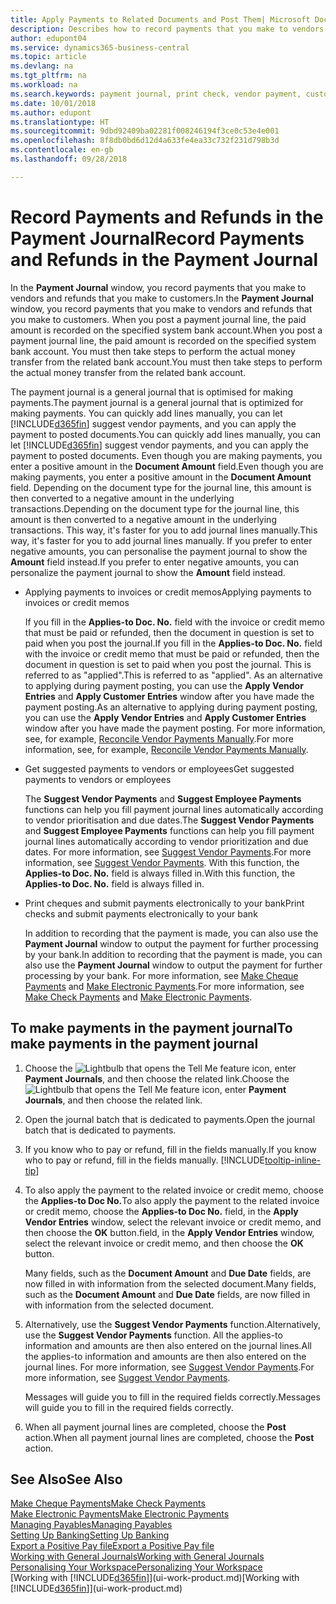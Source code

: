 ```yaml
---
title: Apply Payments to Related Documents and Post Them| Microsoft Docs
description: Describes how to record payments that you make to vendors and refunds that you make to customers.
author: edupont04
ms.service: dynamics365-business-central
ms.topic: article
ms.devlang: na
ms.tgt_pltfrm: na
ms.workload: na
ms.search.keywords: payment journal, print check, vendor payment, customer refund, creditor, debt, balance due, AP
ms.date: 10/01/2018
ms.author: edupont
ms.translationtype: HT
ms.sourcegitcommit: 9dbd92409ba02281f008246194f3ce0c53e4e001
ms.openlocfilehash: 8f8db0bd6d12d4a633fe4ea33c732f231d798b3d
ms.contentlocale: en-gb
ms.lasthandoff: 09/28/2018

---
```

# <a name="record-payments-and-refunds-in-the-payment-journal"></a><span data-ttu-id="c46eb-103">Record Payments and Refunds in the Payment Journal</span><span class="sxs-lookup"><span data-stu-id="c46eb-103">Record Payments and Refunds in the Payment Journal</span></span>

<span data-ttu-id="c46eb-104">In the **Payment Journal** window, you record payments that you make to vendors and refunds that you make to customers.</span><span class="sxs-lookup"><span data-stu-id="c46eb-104">In the **Payment Journal** window, you record payments that you make to vendors and refunds that you make to customers.</span></span> <span data-ttu-id="c46eb-105">When you post a payment journal line, the paid amount is recorded on the specified system bank account.</span><span class="sxs-lookup"><span data-stu-id="c46eb-105">When you post a payment journal line, the paid amount is recorded on the specified system bank account.</span></span> <span data-ttu-id="c46eb-106">You must then take steps to perform the actual money transfer from the related bank account.</span><span class="sxs-lookup"><span data-stu-id="c46eb-106">You must then take steps to perform the actual money transfer from the related bank account.</span></span>  

<span data-ttu-id="c46eb-107">The payment journal is a general journal that is optimised for making payments.</span><span class="sxs-lookup"><span data-stu-id="c46eb-107">The payment journal is a general journal that is optimized for making payments.</span></span> <span data-ttu-id="c46eb-108">You can quickly add lines manually, you can let [!INCLUDE[d365fin](includes/d365fin_md.md)] suggest vendor payments, and you can apply the payment to posted documents.</span><span class="sxs-lookup"><span data-stu-id="c46eb-108">You can quickly add lines manually, you can let [!INCLUDE[d365fin](includes/d365fin_md.md)] suggest vendor payments, and you can apply the payment to posted documents.</span></span> <span data-ttu-id="c46eb-109">Even though you are making payments, you enter a positive amount in the **Document Amount** field.</span><span class="sxs-lookup"><span data-stu-id="c46eb-109">Even though you are making payments, you enter a positive amount in the **Document Amount** field.</span></span> <span data-ttu-id="c46eb-110">Depending on the document type for the journal line, this amount is then converted to a negative amount in the underlying transactions.</span><span class="sxs-lookup"><span data-stu-id="c46eb-110">Depending on the document type for the journal line, this amount is then converted to a negative amount in the underlying transactions.</span></span> <span data-ttu-id="c46eb-111">This way, it's faster for you to add journal lines manually.</span><span class="sxs-lookup"><span data-stu-id="c46eb-111">This way, it's faster for you to add journal lines manually.</span></span> <span data-ttu-id="c46eb-112">If you prefer to enter negative amounts, you can personalise the payment journal to show the **Amount** field instead.</span><span class="sxs-lookup"><span data-stu-id="c46eb-112">If you prefer to enter negative amounts, you can personalize the payment journal to show the **Amount** field instead.</span></span>  

- <span data-ttu-id="c46eb-113">Applying payments to invoices or credit memos</span><span class="sxs-lookup"><span data-stu-id="c46eb-113">Applying payments to invoices or credit memos</span></span>

    <span data-ttu-id="c46eb-114">If you fill in the **Applies-to Doc. No.** field with the invoice or credit memo that must be paid or refunded, then the document in question is set to paid when you post the journal.</span><span class="sxs-lookup"><span data-stu-id="c46eb-114">If you fill in the **Applies-to Doc. No.** field with the invoice or credit memo that must be paid or refunded, then the document in question is set to paid when you post the journal.</span></span> <span data-ttu-id="c46eb-115">This is referred to as "applied".</span><span class="sxs-lookup"><span data-stu-id="c46eb-115">This is referred to as "applied".</span></span> <span data-ttu-id="c46eb-116">As an alternative to applying during payment posting, you can use the **Apply Vendor Entries** and **Apply Customer Entries** window after you have made the payment posting.</span><span class="sxs-lookup"><span data-stu-id="c46eb-116">As an alternative to applying during payment posting, you can use the **Apply Vendor Entries** and **Apply Customer Entries** window after you have made the payment posting.</span></span> <span data-ttu-id="c46eb-117">For more information, see, for example, [Reconcile Vendor Payments Manually](payables-how-apply-purchase-transactions-manually.md).</span><span class="sxs-lookup"><span data-stu-id="c46eb-117">For more information, see, for example, [Reconcile Vendor Payments Manually](payables-how-apply-purchase-transactions-manually.md).</span></span>  

- <span data-ttu-id="c46eb-118">Get suggested payments to vendors or employees</span><span class="sxs-lookup"><span data-stu-id="c46eb-118">Get suggested payments to vendors or employees</span></span> 

    <span data-ttu-id="c46eb-119">The **Suggest Vendor Payments** and **Suggest Employee Payments** functions can help you fill payment journal lines automatically according to vendor prioritisation and due dates.</span><span class="sxs-lookup"><span data-stu-id="c46eb-119">The **Suggest Vendor Payments** and **Suggest Employee Payments** functions can help you fill payment journal lines automatically according to vendor prioritization and due dates.</span></span> <span data-ttu-id="c46eb-120">For more information, see [Suggest Vendor Payments](payables-how-suggest-vendor-payments.md).</span><span class="sxs-lookup"><span data-stu-id="c46eb-120">For more information, see [Suggest Vendor Payments](payables-how-suggest-vendor-payments.md).</span></span> <span data-ttu-id="c46eb-121">With this function, the **Applies-to Doc. No.** field is always filled in.</span><span class="sxs-lookup"><span data-stu-id="c46eb-121">With this function, the **Applies-to Doc. No.** field is always filled in.</span></span>  

- <span data-ttu-id="c46eb-122">Print cheques and submit payments electronically to your bank</span><span class="sxs-lookup"><span data-stu-id="c46eb-122">Print checks and submit payments electronically to your bank</span></span>

    <span data-ttu-id="c46eb-123">In addition to recording that the payment is made, you can also use the **Payment Journal** window to output the payment for further processing by your bank.</span><span class="sxs-lookup"><span data-stu-id="c46eb-123">In addition to recording that the payment is made, you can also use the **Payment Journal** window to output the payment for further processing by your bank.</span></span> <span data-ttu-id="c46eb-124">For more information, see [Make Cheque Payments](payables-how-work-checks.md) and [Make Electronic Payments](payables-how-export-payments-bank-file.md).</span><span class="sxs-lookup"><span data-stu-id="c46eb-124">For more information, see [Make Check Payments](payables-how-work-checks.md) and [Make Electronic Payments](payables-how-export-payments-bank-file.md).</span></span>  

## <a name="to-make-payments-in-the-payment-journal"></a><span data-ttu-id="c46eb-125">To make payments in the payment journal</span><span class="sxs-lookup"><span data-stu-id="c46eb-125">To make payments in the payment journal</span></span> 

1. <span data-ttu-id="c46eb-126">Choose the ![Lightbulb that opens the Tell Me feature](media/ui-search/search_small.png "Tell me what you want to do") icon, enter **Payment Journals**, and then choose the related link.</span><span class="sxs-lookup"><span data-stu-id="c46eb-126">Choose the ![Lightbulb that opens the Tell Me feature](media/ui-search/search_small.png "Tell me what you want to do") icon, enter **Payment Journals**, and then choose the related link.</span></span>
2. <span data-ttu-id="c46eb-127">Open the journal batch that is dedicated to payments.</span><span class="sxs-lookup"><span data-stu-id="c46eb-127">Open the journal batch that is dedicated to payments.</span></span>
3. <span data-ttu-id="c46eb-128">If you know who to pay or refund, fill in the fields manually.</span><span class="sxs-lookup"><span data-stu-id="c46eb-128">If you know who to pay or refund, fill in the fields manually.</span></span> [!INCLUDE[tooltip-inline-tip](includes/tooltip-inline-tip_md.md)]
4. <span data-ttu-id="c46eb-129">To also apply the payment to the related invoice or credit memo, choose the **Applies-to Doc No.**</span><span class="sxs-lookup"><span data-stu-id="c46eb-129">To also apply the payment to the related invoice or credit memo, choose the **Applies-to Doc No.**</span></span> <span data-ttu-id="c46eb-130">field, in the **Apply Vendor Entries** window, select the relevant invoice or credit memo, and then choose the **OK** button.</span><span class="sxs-lookup"><span data-stu-id="c46eb-130">field, in the **Apply Vendor Entries** window, select the relevant invoice or credit memo, and then choose the **OK** button.</span></span>

    <span data-ttu-id="c46eb-131">Many fields, such as the **Document Amount** and **Due Date** fields, are now filled in with information from the selected document.</span><span class="sxs-lookup"><span data-stu-id="c46eb-131">Many fields, such as the **Document Amount** and **Due Date** fields, are now filled in with information from the selected document.</span></span>
5. <span data-ttu-id="c46eb-132">Alternatively, use the **Suggest Vendor Payments** function.</span><span class="sxs-lookup"><span data-stu-id="c46eb-132">Alternatively, use the **Suggest Vendor Payments** function.</span></span> <span data-ttu-id="c46eb-133">All the applies-to information and amounts are then also entered on the journal lines.</span><span class="sxs-lookup"><span data-stu-id="c46eb-133">All the applies-to information and amounts are then also entered on the journal lines.</span></span> <span data-ttu-id="c46eb-134">For more information, see [Suggest Vendor Payments](payables-how-suggest-vendor-payments.md).</span><span class="sxs-lookup"><span data-stu-id="c46eb-134">For more information, see [Suggest Vendor Payments](payables-how-suggest-vendor-payments.md).</span></span>

    <span data-ttu-id="c46eb-135">Messages will guide you to fill in the required fields correctly.</span><span class="sxs-lookup"><span data-stu-id="c46eb-135">Messages will guide you to fill in the required fields correctly.</span></span>
6.  <span data-ttu-id="c46eb-136">When all payment journal lines are completed, choose the **Post** action.</span><span class="sxs-lookup"><span data-stu-id="c46eb-136">When all payment journal lines are completed, choose the **Post** action.</span></span>

## <a name="see-also"></a><span data-ttu-id="c46eb-137">See Also</span><span class="sxs-lookup"><span data-stu-id="c46eb-137">See Also</span></span>
[<span data-ttu-id="c46eb-138">Make Cheque Payments</span><span class="sxs-lookup"><span data-stu-id="c46eb-138">Make Check Payments</span></span>](payables-how-work-checks.md)  
[<span data-ttu-id="c46eb-139">Make Electronic Payments</span><span class="sxs-lookup"><span data-stu-id="c46eb-139">Make Electronic Payments</span></span>](payables-how-export-payments-bank-file.md)  
[<span data-ttu-id="c46eb-140">Managing Payables</span><span class="sxs-lookup"><span data-stu-id="c46eb-140">Managing Payables</span></span>](payables-manage-payables.md)  
[<span data-ttu-id="c46eb-141">Setting Up Banking</span><span class="sxs-lookup"><span data-stu-id="c46eb-141">Setting Up Banking</span></span>](bank-setup-banking.md)  
[<span data-ttu-id="c46eb-142">Export a Positive Pay file</span><span class="sxs-lookup"><span data-stu-id="c46eb-142">Export a Positive Pay file</span></span>](finance-how-positive-pay.md)  
[<span data-ttu-id="c46eb-143">Working with General Journals</span><span class="sxs-lookup"><span data-stu-id="c46eb-143">Working with General Journals</span></span>](ui-work-general-journals.md)  
[<span data-ttu-id="c46eb-144">Personalising Your Workspace</span><span class="sxs-lookup"><span data-stu-id="c46eb-144">Personalizing Your Workspace</span></span>](ui-personalization-user.md)  
<span data-ttu-id="c46eb-145">[Working with [!INCLUDE[d365fin](includes/d365fin_md.md)]](ui-work-product.md)</span><span class="sxs-lookup"><span data-stu-id="c46eb-145">[Working with [!INCLUDE[d365fin](includes/d365fin_md.md)]](ui-work-product.md)</span></span>  

